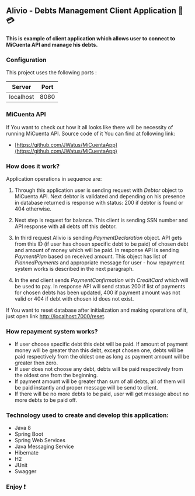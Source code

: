 ## Alivio - Debts Management Client Application :money_with_wings: :credit_card: 

#### This is example of client application which allows user to connect to MiCuenta API and manage his debts.

### Configuration 

This project uses the following ports : 

| Server     | Port |
|------------|------|
| localhost  | 8080 |

### MiCuenta API

If You want to check out how it all looks like there will be necessity of running MiCuenta API. Source code of it You can find at following link:
* [https://github.com/JWatus/MiCuentaApp](https://github.com/JWatus/MiCuentaApp)

### How does it work?

Application operations in sequence are:

1. Through this application user is sending request with <i>Debtor</i> object to MiCuenta API. Next debtor is validated 
and depending on his presence in database returned is response with status: 200 if debtor is found or 404 
otherwise.

2. Next step is request for balance. This client is sending SSN number and API response with all debts 
off this debtor.

3. In third request Alivio is sending <i>PaymentDeclaration</i> object. API gets from this 
ID (if user has chosen specific debt to be paid) of chosen debt and amount of money which will be paid.
In response API is sending <i>PaymentPlan</i> based on received amount. This object has list of 
<i>PlannedPayments</i> and appropriate message for user - how repayment system works is described 
in the next paragraph.

4. In the end client sends <i>PaymentConfirmation</i> with <i>CreditCard</i> which will be used to pay. 
In response API will send status 200 if list of payments for chosen debts has been updated, 400 if 
payment amount was not valid or 404 if debt with chosen id does not exist.

If You want to reset database after initialization and making operations of it, just open link
 [http://localhost:7000/reset](http://localhost:7000/reset).

### How repayment system works?

- If user choose specific debt this debt will be paid. If amount of payment money will be greater 
than this debt, except chosen one, debts will be paid respectively from the oldest one as long as payment 
amount will be greater then zero.
- If user does not choose any debt, debts will be paid respectively from the oldest one from the beginning.
- If payment amount will be greater than sum of all debts, all of them will be paid instantly and proper 
message will be send to client.
- If there will be no more debts to be paid, user will get message about no more debts to be paid off.
 
### Technology used to create and develop this application: 
- Java 8
- Spring Boot
- Spring Web Services
- Java Messaging Service
- Hibernate
- H2
- JUnit
- Swagger

### Enjoy :heavy_exclamation_mark:
